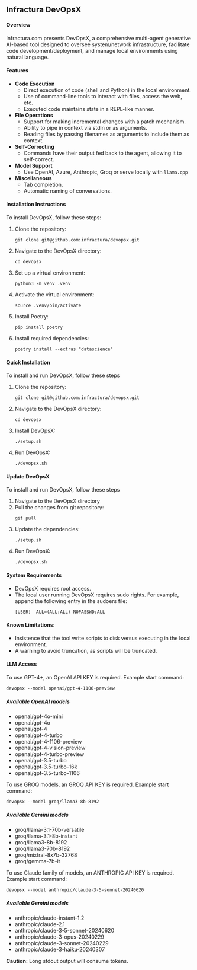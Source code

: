 ## Infractura DevOpsX

#### Overview

Infractura.com presents DevOpsX, a comprehensive multi-agent generative AI-based tool designed to oversee system/network infrastructure, facilitate code development/deployment, and manage local environments using natural language.

#### Features

- **Code Execution**
  - Direct execution of code (shell and Python) in the local environment.
  - Use of command-line tools to interact with files, access the web, etc.
  - Executed code maintains state in a REPL-like manner.
- **File Operations**
  - Support for making incremental changes with a patch mechanism.
  - Ability to pipe in context via stdin or as arguments.
  - Reading files by passing filenames as arguments to include them as context.
- **Self-Correcting**
  - Commands have their output fed back to the agent, allowing it to self-correct.
- **Model Support**
  - Use OpenAI, Azure, Anthropic, Groq or serve locally with `llama.cpp`
- **Miscellaneous**
  - Tab completion.
  - Automatic naming of conversations.

#### Installation Instructions

To install DevOpsX, follow these steps:

1. Clone the repository:
   ```
   git clone git@github.com:infractura/devopsx.git
   ```
2. Navigate to the DevOpsX directory:
   ```
   cd devopsx
   ```
3. Set up a virtual environment:
   ```
   python3 -m venv .venv
   ```
4. Activate the virtual environment:
   ```
   source .venv/bin/activate
   ```
5. Install Poetry:
   ```
   pip install poetry
   ```
6. Install required dependencies:
   ```
   poetry install --extras "datascience"
   ```

#### Quick Installation

To install and run DevOpsX, follow these steps

1. Clone the repository:
   ```
   git clone git@github.com:infractura/devopsx.git
   ```
2. Navigate to the DevOpsX directory:
   ```
   cd devopsx
   ```
3. Install DevOpsX:
   ```
   ./setup.sh
   ```
4. Run DevOpsX:
   ```
   ./devopsx.sh
   ```

#### Update DevOpsX

To install and run DevOpsX, follow these steps

1. Navigate to the DevOpsX directory
2. Pull the changes from git repository:
   ```
   git pull
   ```
3. Update the dependencies:
   ```
   ./setup.sh
   ```
4. Run DevOpsX:
   ```
   ./devopsx.sh
   ```

#### System Requirements

- DevOpsX requires root access.
- The local user running DevOpsX requires sudo rights. For example, append the following entry in the sudoers file:
  ```
  [USER]  ALL=(ALL:ALL) NOPASSWD:ALL
  ```

#### Known Limitations:

- Insistence that the tool write scripts to disk versus executing in the local environment.
- A warning to avoid truncation, as scripts will be truncated.

#### LLM Access

To use GPT-4+, an OpenAI API KEY is required. Example start command:

```
devopsx --model openai/gpt-4-1106-preview
```

##### Available OpenAI models
- openai/gpt-4o-mini
- openai/gpt-4o
- openai/gpt-4
- openai/gpt-4-turbo
- openai/gpt-4-1106-preview
- openai/gpt-4-vision-preview
- openai/gpt-4-turbo-preview
- openai/gpt-3.5-turbo
- openai/gpt-3.5-turbo-16k
- openai/gpt-3.5-turbo-1106

To use GROQ models, an GROQ API KEY is required. Example start command:

```
devopsx --model groq/llama3-8b-8192
```

##### Available Gemini models

- groq/llama-3.1-70b-versatile
- groq/llama-3.1-8b-instant
- groq/llama3-8b-8192
- groq/llama3-70b-8192
- groq/mixtral-8x7b-32768
- groq/gemma-7b-it

To use Claude family of models, an ANTHROPIC API KEY is required. Example start command:

```
devopsx --model anthropic/claude-3-5-sonnet-20240620
```

##### Available Gemini models

- anthropic/claude-instant-1.2
- anthropic/claude-2.1
- anthropic/claude-3-5-sonnet-20240620
- anthropic/claude-3-opus-20240229
- anthropic/claude-3-sonnet-20240229
- anthropic/claude-3-haiku-20240307

**Caution:** Long stdout output will consume tokens.
